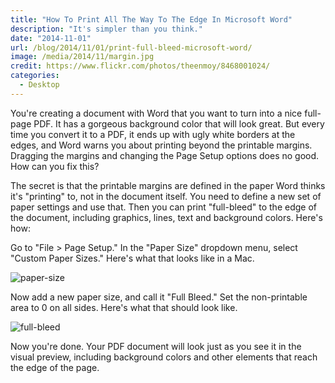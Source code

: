 ```yaml
---
title: "How To Print All The Way To The Edge In Microsoft Word"
description: "It's simpler than you think."
date: "2014-11-01"
url: /blog/2014/11/01/print-full-bleed-microsoft-word/
image: /media/2014/11/margin.jpg
credit: https://www.flickr.com/photos/theenmoy/8468001024/
categories:
  - Desktop
---
```


You're creating a document with Word that you want to turn into a nice full-page PDF. It has a gorgeous background color that will look great. But every time you convert it to a PDF, it ends up with ugly white borders at the edges, and Word warns you about printing beyond the printable margins. Dragging the margins and changing the Page Setup options does no good. How can you fix this?

<!--more-->

The secret is that the printable margins are defined in the paper Word thinks
it's "printing" to, not in the document itself. You need to define a new set of
paper settings and use that. Then you can print "full-bleed" to the edge of the
document, including graphics, lines, text and background colors. Here's how:

Go to "File > Page Setup." In the "Paper Size" dropdown menu, select "Custom Paper Sizes." Here's what that looks like in a Mac.

![paper-size](/media/2014/11/paper-size.png)

Now add a new paper size, and call it "Full Bleed." Set the non-printable area to 0 on all sides. Here's what that should look like.

![full-bleed](/media/2014/11/full-bleed.png)

Now you're done. Your PDF document will look just as you see it in the visual
preview, including background colors and other elements that reach the edge of
the page.



